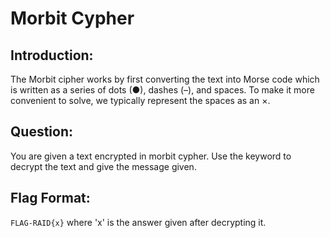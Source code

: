 # Morbit Cypher
## Introduction: 
The Morbit cipher works by first converting the text into Morse code which is written as a series of dots (●), dashes (–), and spaces. To make it more convenient to solve, we typically represent the spaces as an ×.

## Question: 
You are given a text encrypted in morbit cypher. Use the keyword to decrypt the text and give the message given.

## Flag Format:
`FLAG-RAID{x}` where 'x' is the answer given after decrypting it.

